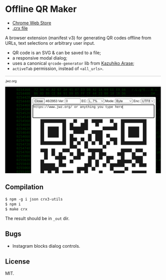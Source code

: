 # Offline QR Maker

* [Chrome Web Store](https://chromewebstore.google.com/detail/offline-qr-maker/ialnkjojemdpiilocpkjemabpfplgina)
* [.crx file](http://gromnitsky.users.sourceforge.net/js/chrome/)

A browser extension (manifest v3) for generating QR codes offline from
URLs, text selections or arbitrary user input.

* QR code is an SVG & can be saved to a file;
* a responsive modal dialog;
* uses a canonical `qrcode-generator` lib from [Kazuhiko
  Arase](https://github.com/kazuhikoarase/qrcode-generator/tree/master/js);
* `activeTab` permission, instead of `<all_urls>`.

![a screen shot](screenshot.png)

## Compilation

~~~
$ npm -g i json crx3-utils
$ npm i
$ make crx
~~~

The result should be in `_out` dir.

## Bugs

* Instagram blocks dialog controls.

## License

MIT.
